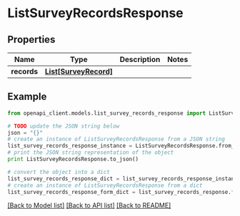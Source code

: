 # ListSurveyRecordsResponse


## Properties
Name | Type | Description | Notes
------------ | ------------- | ------------- | -------------
**records** | [**List[SurveyRecord]**](SurveyRecord.md) |  | 

## Example

```python
from openapi_client.models.list_survey_records_response import ListSurveyRecordsResponse

# TODO update the JSON string below
json = "{}"
# create an instance of ListSurveyRecordsResponse from a JSON string
list_survey_records_response_instance = ListSurveyRecordsResponse.from_json(json)
# print the JSON string representation of the object
print ListSurveyRecordsResponse.to_json()

# convert the object into a dict
list_survey_records_response_dict = list_survey_records_response_instance.to_dict()
# create an instance of ListSurveyRecordsResponse from a dict
list_survey_records_response_form_dict = list_survey_records_response.from_dict(list_survey_records_response_dict)
```
[[Back to Model list]](../README.md#documentation-for-models) [[Back to API list]](../README.md#documentation-for-api-endpoints) [[Back to README]](../README.md)


